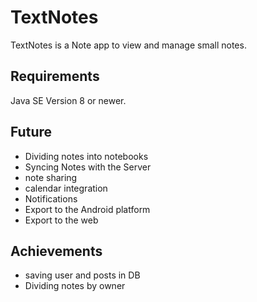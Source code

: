 # TextNotes
TextNotes is a Note app to view and manage small notes.
## Requirements
Java SE Version 8 or newer.

## Future
* Dividing notes into notebooks
* Syncing Notes with the Server
* note sharing
* calendar integration
* Notifications
* Export to the Android platform
* Export to the web

## Achievements
* saving user and posts in DB
* Dividing notes by owner